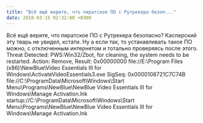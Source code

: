```yaml
---
title: "Всё ещё верите, что пиратское ПО с Рутрекера безоп..."
date: 2018-03-15 02:32:00 +0300
---
```


Всё ещё верите, что пиратское ПО с Рутрекера безопасно? Касперский эту тварь не увидел, кстати. Ну а если так, то устанавливать такое ПО можно, с отключенным интернетом и тотально проверяясь после этого.
Threat Detected: PWS:Win32/Zbot, for cleaning, the system needs to be restarted.
Action: Remove, Result: 0x00000000
file://E:\Program Files (x86)\NewBlue\Video Essentials III for Windows\ActivateVideoEssentials3.exe
SigSeq: 0x0000108721C7C74B
file://C:\ProgramData\Microsoft\Windows\Start Menu\Programs\NewBlue\NewBlue Video Essentials III for Windows\Manage Activation.lnk
startup://C:\ProgramData\Microsoft\Windows\Start Menu\Programs\NewBlue\NewBlue Video Essentials III for Windows\Manage Activation.lnk

